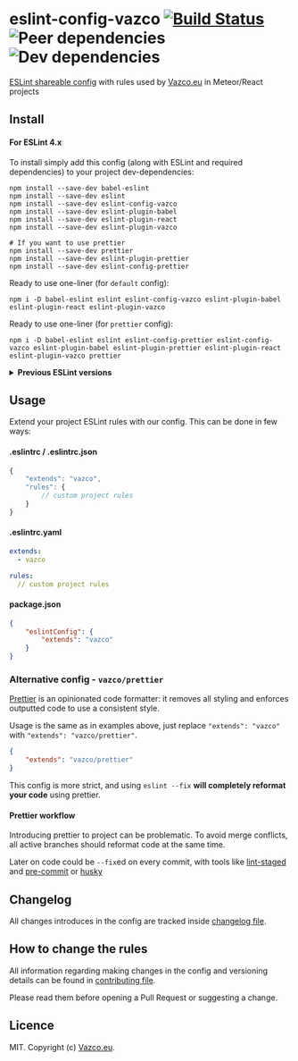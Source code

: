 # eslint-config-vazco [![Build Status](https://travis-ci.org/vazco/eslint-config-vazco.svg?branch=master)](https://travis-ci.org/vazco/eslint-config-vazco) ![Peer dependencies](https://img.shields.io/david/peer/vazco/eslint-config-vazco.svg) ![Dev dependencies](https://img.shields.io/david/dev/vazco/eslint-config-vazco.svg)

[ESLint shareable config](http://eslint.org/docs/developer-guide/shareable-configs.html) with rules used by [Vazco.eu](http://vazco.eu) in Meteor/React projects


## Install

#### For ESLint 4.x

To install simply add this config (along with ESLint and required dependencies) to your project dev-dependencies:

```
npm install --save-dev babel-eslint
npm install --save-dev eslint
npm install --save-dev eslint-config-vazco
npm install --save-dev eslint-plugin-babel
npm install --save-dev eslint-plugin-react
npm install --save-dev eslint-plugin-vazco

# If you want to use prettier
npm install --save-dev prettier
npm install --save-dev eslint-plugin-prettier
npm install --save-dev eslint-config-prettier
```

Ready to use one-liner (for `default` config):

```
npm i -D babel-eslint eslint eslint-config-vazco eslint-plugin-babel eslint-plugin-react eslint-plugin-vazco
```

Ready to use one-liner (for `prettier` config):

```
npm i -D babel-eslint eslint eslint-config-prettier eslint-config-vazco eslint-plugin-babel eslint-plugin-prettier eslint-plugin-react eslint-plugin-vazco prettier
```


<details>
<summary><strong>Previous ESLint versions</strong></summary>

##### ESLint 2.x
If you want to use this config with ESLint 2.x (required e.g. for Node 0.10) you can install config for version 1.x:

```
npm i -D eslint@2 eslint-config-vazco@1 babel-eslint@6 eslint-plugin-babel@3 eslint-plugin-react@5
```

##### ESLint 3.x
We strongly recommend to upgrade to ESLint 4, but if you must you can use older dependencies and config from 2.x branch:

```
npm i -D eslint@3 babel-eslint@7 eslint-config-vazco@2 eslint-plugin-babel@4 eslint-plugin-react@6 eslint-plugin-vazco@1
```
</details>

## Usage

Extend your project ESLint rules with our config. This can be done in few ways:

#### .eslintrc / .eslintrc.json

```javascript
{
    "extends": "vazco",
    "rules": {
        // custom project rules
    }
}
```

#### .eslintrc.yaml

```yaml
extends:
  - vazco

rules:
  // custom project rules
```

#### package.json

```json
{
    "eslintConfig": {
        "extends": "vazco"
    }
}
```

### Alternative config - `vazco/prettier`

[Prettier](https://prettier.io) is an opinionated code formatter: it removes all styling and enforces outputted code to use a consistent style.

Usage is the same as in examples above, just replace `"extends": "vazco"` with `"extends": "vazco/prettier"`.

```json
{
    "extends": "vazco/prettier"
}
```

This config is more strict, and using `eslint --fix` **will completely reformat your code** using prettier.

#### Prettier workflow

Introducing prettier to project can be problematic.
To avoid merge conflicts, all active branches should reformat code at the same time.

Later on code could be `--fix`ed on every commit, with tools like [lint-staged](https://github.com/okonet/lint-staged) and [pre-commit](https://github.com/observing/pre-commit) or [husky](https://github.com/typicode/husky)

## Changelog

All changes introduces in the config are tracked inside [changelog file](CHANGELOG.md).

## How to change the rules

All information regarding making changes in the config and versioning details can be found in [contributing file](CONTRIBUTING.md).

Please read them before opening a Pull Request or suggesting a change.

## Licence

MIT. Copyright (c) [Vazco.eu](http://vazco.eu).
